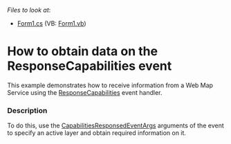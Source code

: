 <!-- default file list -->
*Files to look at*:

* [Form1.cs](./CS/ResponseCapabilitiesHandler/Form1.cs) (VB: [Form1.vb](./VB/ResponseCapabilitiesHandler/Form1.vb))
<!-- default file list end -->
# How to obtain data on the ResponseCapabilities event


<p>This example demonstrates how to receive information from a Web Map Service using the <a href="https://documentation.devexpress.com/#WindowsForms/DevExpressXtraMapWmsDataProvider_ResponseCapabilitiestopic">ResponseCapabilities</a> event handler.</p>


<h3>Description</h3>

To do this, use the&nbsp;<a href="https://documentation.devexpress.com/#WindowsForms/clsDevExpressXtraMapCapabilitiesResponsedEventArgstopic">CapabilitiesResponsedEventArgs</a>&nbsp;arguments of the event to specify&nbsp;an active&nbsp;layer and obtain required information&nbsp;on it.

<br/>


